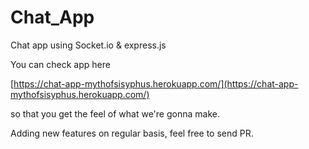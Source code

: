 # Chat_App
Chat app using Socket.io &amp; express.js

You can check app here 

[https://chat-app-mythofsisyphus.herokuapp.com/](https://chat-app-mythofsisyphus.herokuapp.com/)

so that you get the feel of what we're gonna make.

Adding new features on regular basis, feel free to send PR.
